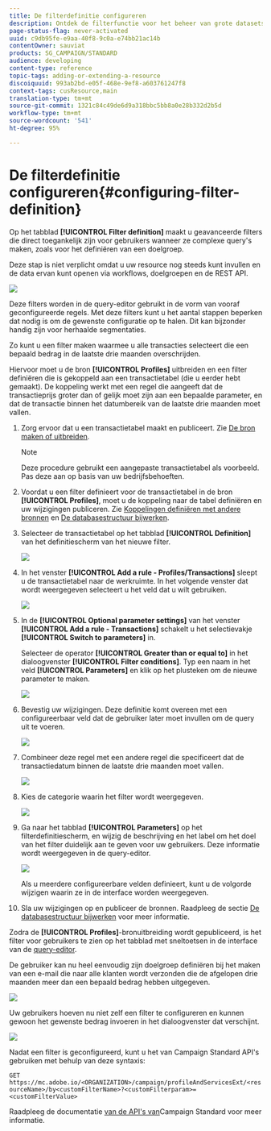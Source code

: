 ```yaml
---
title: De filterdefinitie configureren
description: Ontdek de filterfunctie voor het beheer van grote datasets.
page-status-flag: never-activated
uuid: c9db95fe-e9aa-40f8-9c0a-e74bb21ac14b
contentOwner: sauviat
products: SG_CAMPAIGN/STANDARD
audience: developing
content-type: reference
topic-tags: adding-or-extending-a-resource
discoiquuid: 993ab2bd-e05f-468e-9ef8-a603761247f8
context-tags: cusResource,main
translation-type: tm+mt
source-git-commit: 1321c84c49de6d9a318bbc5bb8a0e28b332d2b5d
workflow-type: tm+mt
source-wordcount: '541'
ht-degree: 95%

---
```



# De filterdefinitie configureren{#configuring-filter-definition}

Op het tabblad **[!UICONTROL Filter definition]** maakt u geavanceerde filters die direct toegankelijk zijn voor gebruikers wanneer ze complexe query&#39;s maken, zoals voor het definiëren van een doelgroep.

Deze stap is niet verplicht omdat u uw resource nog steeds kunt invullen en de data ervan kunt openen via workflows, doelgroepen en de REST API.

![](assets/custom_resource_filter-definition.png)

Deze filters worden in de query-editor gebruikt in de vorm van vooraf geconfigureerde regels. Met deze filters kunt u het aantal stappen beperken dat nodig is om de gewenste configuratie op te halen. Dit kan bijzonder handig zijn voor herhaalde segmentaties.

Zo kunt u een filter maken waarmee u alle transacties selecteert die een bepaald bedrag in de laatste drie maanden overschrijden.

Hiervoor moet u de bron **[!UICONTROL Profiles]** uitbreiden en een filter definiëren die is gekoppeld aan een transactietabel (die u eerder hebt gemaakt). De koppeling werkt met een regel die aangeeft dat de transactieprijs groter dan of gelijk moet zijn aan een bepaalde parameter, en dat de transactie binnen het datumbereik van de laatste drie maanden moet vallen.

1. Zorg ervoor dat u een transactietabel maakt en publiceert. Zie [De bron maken of uitbreiden](../../developing/using/creating-or-extending-the-resource.md).

   >[!NOTE]
   >
   >Deze procedure gebruikt een aangepaste transactietabel als voorbeeld. Pas deze aan op basis van uw bedrijfsbehoeften.

1. Voordat u een filter definieert voor de transactietabel in de bron **[!UICONTROL Profiles]**, moet u de koppeling naar de tabel definiëren en uw wijzigingen publiceren. Zie [Koppelingen definiëren met andere bronnen](../../developing/using/configuring-the-resource-s-data-structure.md#defining-links-with-other-resources) en [De databasestructuur bijwerken](../../developing/using/updating-the-database-structure.md).
1. Selecteer de transactietabel op het tabblad **[!UICONTROL Definition]** van het definitiescherm van het nieuwe filter.

   ![](assets/custom_resource_filter-definition_example-empty.png)

1. In het venster **[!UICONTROL Add a rule - Profiles/Transactions]** sleept u de transactietabel naar de werkruimte. In het volgende venster dat wordt weergegeven selecteert u het veld dat u wilt gebruiken.

   ![](assets/custom_resource_filter-definition_example-field.png)

1. In de **[!UICONTROL Optional parameter settings]** van het venster **[!UICONTROL Add a rule - Transactions]** schakelt u het selectievakje **[!UICONTROL Switch to parameters]** in.

   Selecteer de operator **[!UICONTROL Greater than or equal to]** in het dialoogvenster **[!UICONTROL Filter conditions]**. Typ een naam in het veld **[!UICONTROL Parameters]** en klik op het plusteken om de nieuwe parameter te maken.

   ![](assets/custom_resource_filter-definition_example-parameter.png)

1. Bevestig uw wijzigingen. Deze definitie komt overeen met een configureerbaar veld dat de gebruiker later moet invullen om de query uit te voeren.

   ![](assets/custom_resource_filter-definition_ex_edit-rule.png)

1. Combineer deze regel met een andere regel die specificeert dat de transactiedatum binnen de laatste drie maanden moet vallen.

   ![](assets/custom_resource_filter-definition_example.png)

1. Kies de categorie waarin het filter wordt weergegeven.

   ![](assets/custom_resource_filter-definition_category.png)

1. Ga naar het tabblad **[!UICONTROL Parameters]** op het filterdefinitiescherm, en wijzig de beschrijving en het label om het doel van het filter duidelijk aan te geven voor uw gebruikers. Deze informatie wordt weergegeven in de query-editor.

   ![](assets/custom_resource_filter-definition_parameters.png)

   Als u meerdere configureerbare velden definieert, kunt u de volgorde wijzigen waarin ze in de interface worden weergegeven.

1. Sla uw wijzigingen op en publiceer de bronnen. Raadpleeg de sectie [De databasestructuur bijwerken](../../developing/using/updating-the-database-structure.md) voor meer informatie.

Zodra de **[!UICONTROL Profiles]**-bronuitbreiding wordt gepubliceerd, is het filter voor gebruikers te zien op het tabblad met sneltoetsen in de interface van de [query-editor](../../automating/using/editing-queries.md).

De gebruiker kan nu heel eenvoudig zijn doelgroep definiëren bij het maken van een e-mail die naar alle klanten wordt verzonden die de afgelopen drie maanden meer dan een bepaald bedrag hebben uitgegeven.

![](assets/custom_resource_filter-definition_email-audience.png)

Uw gebruikers hoeven nu niet zelf een filter te configureren en kunnen gewoon het gewenste bedrag invoeren in het dialoogvenster dat verschijnt.

![](assets/custom_resource_filter-definition_email-audience_filter.png)

Nadat een filter is geconfigureerd, kunt u het van Campaign Standard API&#39;s gebruiken met behulp van deze syntaxis:

`GET https://mc.adobe.io/<ORGANIZATION>/campaign/profileAndServicesExt/<resourceName>/by<customFilterName>?<customFilterparam>=<customFilterValue>`

Raadpleeg de documentatie [van de API&#39;s van](../../api/using/filtering.md#custom-filters)Campaign Standard voor meer informatie.
